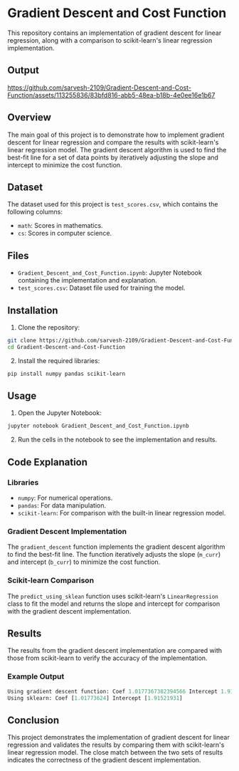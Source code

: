 # Gradient Descent and Cost Function

This repository contains an implementation of gradient descent for linear regression, along with a comparison to scikit-learn's linear regression implementation.

## Output


https://github.com/sarvesh-2109/Gradient-Descent-and-Cost-Function/assets/113255836/83bfd816-abb5-48ea-b18b-4e0ee16e1b67



## Overview

The main goal of this project is to demonstrate how to implement gradient descent for linear regression and compare the results with scikit-learn's linear regression model. The gradient descent algorithm is used to find the best-fit line for a set of data points by iteratively adjusting the slope and intercept to minimize the cost function.

## Dataset

The dataset used for this project is `test_scores.csv`, which contains the following columns:
- `math`: Scores in mathematics.
- `cs`: Scores in computer science.

## Files

- `Gradient_Descent_and_Cost_Function.ipynb`: Jupyter Notebook containing the implementation and explanation.
- `test_scores.csv`: Dataset file used for training the model.

## Installation

1. Clone the repository:

```bash
git clone https://github.com/sarvesh-2109/Gradient-Descent-and-Cost-Function.git
cd Gradient-Descent-and-Cost-Function
```

2. Install the required libraries:

```bash
pip install numpy pandas scikit-learn
```

## Usage

1. Open the Jupyter Notebook:

```bash
jupyter notebook Gradient_Descent_and_Cost_Function.ipynb
```

2. Run the cells in the notebook to see the implementation and results.

## Code Explanation

### Libraries

- `numpy`: For numerical operations.
- `pandas`: For data manipulation.
- `scikit-learn`: For comparison with the built-in linear regression model.

### Gradient Descent Implementation

The `gradient_descent` function implements the gradient descent algorithm to find the best-fit line. The function iteratively adjusts the slope (`m_curr`) and intercept (`b_curr`) to minimize the cost function.

### Scikit-learn Comparison

The `predict_using_sklean` function uses scikit-learn's `LinearRegression` class to fit the model and returns the slope and intercept for comparison with the gradient descent implementation.

## Results

The results from the gradient descent implementation are compared with those from scikit-learn to verify the accuracy of the implementation.

### Example Output

```python
Using gradient descent function: Coef 1.0177367382394566 Intercept 1.9150804342724986
Using sklearn: Coef [1.01773624] Intercept [1.91521931]
```

## Conclusion

This project demonstrates the implementation of gradient descent for linear regression and validates the results by comparing them with scikit-learn's linear regression model. The close match between the two sets of results indicates the correctness of the gradient descent implementation.

